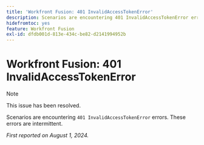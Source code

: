 ```yaml
---
title: 'Workfront Fusion: 401 InvalidAccessTokenError'
description: Scenarios are encountering 401 InvalidAccessTokenError errors. These errors are intermittent.
hidefromtoc: yes
feature: Workfront Fusion
exl-id: dfdb001d-813e-434c-be82-d2141994952b
---
```

# Workfront Fusion: 401 InvalidAccessTokenError

>[!NOTE]
>
>This issue has been resolved.

Scenarios are encountering `401 InvalidAccessTokenError` errors. These errors are intermittent.

_First reported on August 1, 2024._

